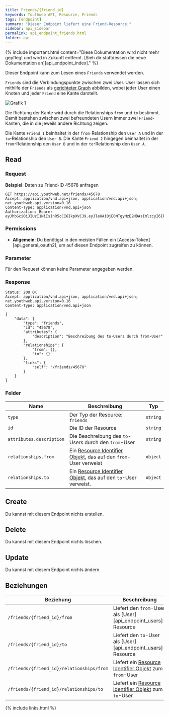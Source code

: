 ```yaml
---
title: Friends/{friend_id}
keywords: Youthweb-API, Resource, Friends
tags: [endpoint]
summary: "Dieser Endpoint liefert eine Friend-Resource."
sidebar: api_sidebar
permalink: api_endpoint_friends.html
folder: api
---
```


{% include important.html content="Diese Dokumentation wird nicht mehr gepflegt und wird in Zukunft entfernt. [Sieh dir stattdessen die neue Dokumentation an][api_endpoint_index]." %}

Dieser Endpoint kann zum Lesen eines `Friends` verwendet werden.

`Friends` sind die Verbindungspunkte zwischen zwei User. User lassen sich mithilfe der `Friends` als [gerichteter Graph](https://de.wikipedia.org/wiki/Graph_(Graphentheorie)) abbilden, wobei jeder User einen Knoten und jeder `Friend` eine Kante darstellt.

![Grafik 1](images/Friend_Graph1.png)

Die Richtung der Kante wird durch die Relationships `from` und `to` bestimmt. Damit bestehen zwischen zwei befreundeten Usern immer zwei `Friend`-Kanten, die in die jeweils andere Richtung zeigen.

Die Kante `Friend 1` beinhaltet in der `from`-Relationship den `User A` und in der `to`-Relationship den `User B`. Die Kante `Friend 2` hingegen beinhaltet in der `from`-Relationship den `User B` und in der `to`-Relationship den `User A`.

## Read

### Request

**Beispiel**: Daten zu Friend-ID 45678 anfragen

```
GET https://api.youthweb.net/friends/45678
Accept: application/vnd.api+json, application/vnd.api+json; net.youthweb.api.version=0.16
Content-Type: application/vnd.api+json
Authorization: Bearer eyJhbGciOiJIUzI1NiIsInR5cCI6IkpXVCJ9.eyJleHAiOjE0NTgyMzE2MDAsImlzcyI6IkpOdlBnY3ROcEg1Y0s2UmMifQ.BOn0XFDDYa5iBHJb636A0C0m4sU5NO8SA_CPOVHoWNs
```

### Permissions

- **Allgemein**: Du benötigst in den meisten Fällen ein [Access-Token][api_general_oauth2], um auf diesen Endpoint zugreifen zu können.

### Parameter

Für den Request können keine Parameter angegeben werden.

### Response

```
Status: 200 OK
Accept: application/vnd.api+json, application/vnd.api+json; net.youthweb.api.version=0.16
Content-Type: application/vnd.api+json

{
    "data": {
        "type": "friends",
        "id": "45678",
        "attributes": {
            "description": "Beschreibung des to-Users durch from-User"
        },
        "relationships": {
            "from": {},
            "to": {}
        },
        "links": {
            "self": "/friends/45678"
        }
    }
}
```

### Felder

| Name                           | Beschreibung                                                                                                                            | Typ                  |
|--------------------------------|-----------------------------------------------------------------------------------------------------------------------------------------|----------------------|
| `type`                         | Der Typ der Resource: `friends`                                                                                                         | `string`             |
| `id`                           | Die ID der Resource                                                                                                                     | `string`             |
| `attributes.description`       | Die Beschreibung des `to`-Users durch den `from`-User                                                                                   | `string`             |
| `relationships.from`           | Ein [Resource Identifier Objekt](http://jsonapi.org/format/1.0/#document-resource-identifier-objects), das auf den `from`-User verweist | `object`             |
| `relationships.to`             | Ein [Resource Identifier Objekt](http://jsonapi.org/format/1.0/#document-resource-identifier-objects), das auf den `to`-User verweist.  | `object`             |

## Create

Du kannst mit diesem Endpoint nichts erstellen.

## Delete

Du kannst mit diesem Endpoint nichts löschen.

## Update

Du kannst mit diesem Endpoint nichts ändern.

## Beziehungen

| Beziehung                                 | Beschreibung                                                                                                                   |
|-------------------------------------------|--------------------------------------------------------------------------------------------------------------------------------|
| `/friends/{friend_id}/from`               | Liefert den `from`-User als [User][api_endpoint_users]-Resource                                                                |
| `/friends/{friend_id}/to`                 | Liefert den `to`-User als [User][api_endpoint_users]-Resource                                                                  |
| `/friends/{friend_id}/relationships/from` | Liefert ein [Resource Identifier Objekt](http://jsonapi.org/format/1.0/#document-resource-identifier-objects) zum `from`-User  |
| `/friends/{friend_id}/relationships/to`   | Liefert ein [Resource Identifier Objekt](http://jsonapi.org/format/1.0/#document-resource-identifier-objects) zum `to`-User    |

{% include links.html %}
